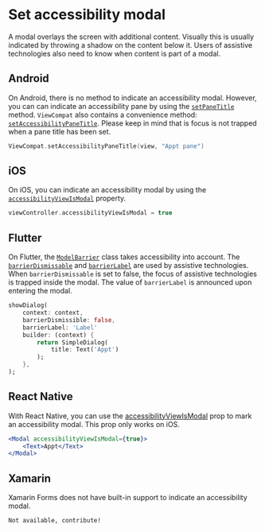 # Set accessibility modal

A modal overlays the screen with additional content. Visually this is usually indicated by throwing a shadow on the content below it. Users of assistive technologies also need to know when content is part of a modal.

## Android

On Android, there is no method to indicate an accessibility modal. However, you can can indicate an accessibility pane by using the [`setPaneTitle`](https://developer.android.com/reference/androidx/core/view/accessibility/AccessibilityNodeInfoCompat#setPaneTitle(java.lang.CharSequence)) method. `ViewCompat` also contains a convenience method: [`setAccessibilityPaneTitle`](https://developer.android.com/reference/androidx/core/view/ViewCompat#setAccessibilityPaneTitle(android.view.View,java.lang.CharSequence)). Please keep in mind that is focus is not trapped when a pane title has been set.

```kotlin
ViewCompat.setAccessibilityPaneTitle(view, "Appt pane")
```

## iOS

On iOS, you can indicate an accessibility modal by using the  [`accessibilityViewIsModal`](https://developer.apple.com/documentation/objectivec/nsobject/1615089-accessibilityviewismodal) property.

```swift
viewController.accessibilityViewIsModal = true
```

## Flutter

On Flutter, the [`ModelBarrier`](https://api.flutter.dev/flutter/widgets/ModalBarrier-class.html) class takes accessibility into account. The [`barrierDismissable`](https://api.flutter.dev/flutter/widgets/ModalRoute/barrierDismissible.html) and [`barrierLabel`](https://api.flutter.dev/flutter/widgets/ModalRoute/barrierLabel.html) are used by assistive technologies. When `barrierDismissable` is set to false, the focus of assistive technologies is trapped inside the modal. The value of  `barrierLabel` is announced upon entering the modal.

```dart
showDialog(
    context: context,
    barrierDismissible: false,
    barrierLabel: 'Label'
    builder: (context) {
        return SimpleDialog(
            title: Text('Appt')
        );
    },
);
```

## React Native

With React Native, you can use the [accessibilityViewIsModal](https://reactnative.dev/docs/accessibility#accessibilityviewismodal-ios) prop to mark an accessibility modal. This prop only works on iOS.

```jsx
<Modal accessibilityViewIsModal={true}>
    <Text>Appt</Text>
</Modal>
```

## Xamarin

Xamarin Forms does not have built-in support to indicate an accessibility modal.

```xml
Not available, contribute!
```
